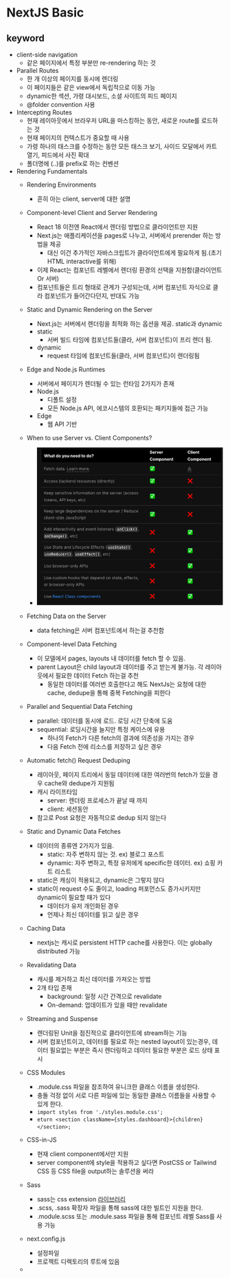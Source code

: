 # NextJS Basic

## keyword
- client-side navigation
  - 같은 페이지에서 특정 부분만 re-rendering 하는 것
- Parallel Routes
  - 한 개 이상의 페이지를 동시에 렌더링
  - 이 페이지들은 같은 view에서 독립적으로 이동 가능
  - dynamic한 섹션, 가령 대시보드, 소셜 사이트의 피드 페이지
  - @folder convention 사용
- Intercepting Routes
  - 현재 레이아웃에서 브라우저 URL을 마스킹하는 동안, 새로운 route를 로드하는 것
  - 현재 페이지의 컨텍스트가 중요할 때 사용
  - 가령 하나의 태스크를 수정하는 동안 모든 태스크 보기, 사이드 모달에서 카트 열기, 피드에서 사진 확대
  - 폴더명에 (..)를 prefix로 하는 컨벤션
- Rendering Fundamentals
  - Rendering Environments
    - 흔히 아는 client, server에 대한 설명
  - Component-level Client and Server Rendering
    - React 18 이전엔 React에서 렌더링 방법으로 클라이언트만 지원
    - Next.js는 애플리케이션을 pages로 나누고, 서버에서 prerender 하는 방법을 제공
      - 대신 이건 추가적인 자바스크립트가 클라이언트에게 필요하게 됨.(초기 HTML interactive를 위해)
    - 이제 React는 컴포넌트 레벨에서 렌더링 환경의 선택을 지원함(클라이언트 Or 서버)
    - 컴포넌트들은 트리 형태로 관계가 구성되는데, 서버 컴포넌트 자식으로 클라 컴포넌트가 들어간다던지, 반대도 가능
  - Static and Dynamic Rendering on the Server
    - Next.js는 서버에서 렌더링을 최적화 하는 옵션을 제공. static과 dynamic
    - static
      - 서버 빌드 타임에 컴포넌트들(클라, 서버 컴포넌트)이 프리 렌더 됨. 
    - dynamic
      - request 타임에 컴포넌트들(클라, 서버 컴포넌트)이 렌더링됨
  - Edge and Node.js Runtimes
    - 서버에서 페이지가 렌더될 수 있는 런타임 2가지가 존재
    - Node.js
      - 디폴트 설정
      - 모든 Node.js API, 에코시스템의 호환되는 패키지들에 접근 가능
    - Edge
      - 웹 API 기반
  - When to use Server vs. Client Components?
    - ![img.png](image/1.png)

  - Fetching Data on the Server
    - data fetching은 서버 컴포넌트에서 하는걸 추천함
  - Component-level Data Fetching
    - 이 모델에서 pages, layouts 내 데이터를 fetch 할 수 있음.
    - parent Layout은 child layout과 데이터를 주고 받는게 불가능. 각 레이아웃에서 필요한 데이터 Fetch 하는걸 추천
      - 동일한 데이터를 여러번 호출한다고 해도 NextJs는 요청에 대한 cache, dedupe을 통해 중복 Fetching을 피한다
  - Parallel and Sequential Data Fetching
    - parallel: 데이터를 동시에 로드. 로딩 시간 단축에 도움
    - sequential: 로딩시간을 늘지만 특정 케이스에 유용
      - 하나의 Fetch가 다른 fetch의 결과에 의존성을 가지는 경우
      - 다음 Fetch 전에 리소스를 저장하고 싶은 경우 
  - Automatic fetch() Request Deduping
    - 레이아웃, 페이지 트리에서 동일 데이터에 대한 여러번의 fetch가 있을 경우 cache와 dedupe가 지원됨
    - 캐시 라이프타임
      - server: 렌더링 프로세스가 끝날 때 까지
      - client: 세션동안
    - 참고로 Post 요청은 자동적으로 dedup 되지 않는다 
  - Static and Dynamic Data Fetches
    - 데이터의 종류엔 2가지가 있음.
      - static: 자주 변하지 않는 것. ex) 블로그 포스트
      - dynamic: 자주 변하고, 특정 유저에게 specific한 데이터. ex) 쇼핑 카트 리스트
    - static은 캐싱이 적용되고, dynamic은 그렇지 않다
    - static이 request 수도 줄이고, loading 퍼포먼스도 증가시키지만 dynamic이 필요할 때가 있다
      - 데이터가 유저 개인화된 경우
      - 언제나 최신 데이터를 읽고 싶은 경우 
  - Caching Data
    - nextjs는 캐시로 persistent HTTP cache를 사용한다. 이는 globally distributed 가능
  - Revalidating Data
    - 캐시를 제거하고 최신 데이터를 가져오는 방법
    - 2개 타입 존재
      - background: 일정 시간 간격으로 revalidate
      - On-demand: 업데이트가 있을 때만 revalidate
  - Streaming and Suspense
    - 렌더링된 Unit을 점진적으로 클라이언트에 stream하는 기능
    - 서버 컴포넌트이고, 데이터를 필요로 하는 nested layout이 있는경우, 데이터 필요없는 부분은 즉시 렌더링하고 데이터 필요한 부분은 로드 상태 표시
  - CSS Modules
    - .module.css 파일을 참조하여 유니크한 클래스 이름을 생성한다. 
    - 충돌 걱정 없이 서로 다른 파일에 있는 동일한 클래스 이름들을 사용할 수 있게 한다.
    - `import styles from './styles.module.css';`
    - `eturn <section className={styles.dashboard}>{children}</section>;`
  - CSS-in-JS
    - 현재 client component에서만 지원
    - server component에 style을 적용하고 싶다면 PostCSS or Tailwind CSS 등 CSS file을 output하는 솔루션을 써라
  - Sass
    - sass는 css extension [라이브러리](https://github.com/sass/sass)
    - .scss, .sass 확장자 파일을 통해 sass에 대한 빌트인 지원을 한다. 
    - .module.scss 또는 .module.sass 파일을 통해 컴포넌트 레벨 Sass를 사용 가능
  - next.config.js
    - 설정파일
    - 프로젝트 디렉토리의 루트에 있음
  - 

 
